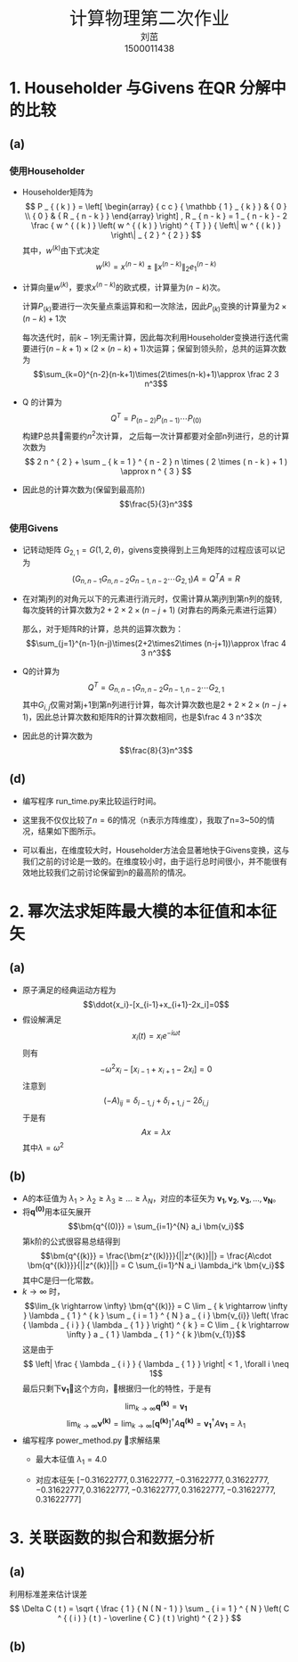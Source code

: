 <center> 
<font size=6> 计算物理第二次作业</font> <br>
<font size=3> 刘茁 </font> <br>
<font size=3> 1500011438 </font>
</center>

# 1. Householder 与Givens 在QR 分解中的比较
## (a)
### 使用Householder
- Householder矩阵为
$$
P _ { ( k ) } = \left[ \begin{array} { c c } { \mathbb { 1 } _ { k } } & { 0 } \\ { 0 } & { R _ { n - k } } \end{array} \right] , R _ { n - k } = 1 _ { n - k } - 2 \frac { w ^ { ( k ) } \left( w ^ { ( k ) } \right) ^ { T } } { \left\| w ^ { ( k ) } \right\| _ { 2 } ^ { 2 } }
$$
其中，$w ^ { ( k ) }$由下式决定
$$
w ^ { ( k ) } = x ^ { ( n - k ) } \pm \left\| x ^ { ( n - k ) } \right\| _ { 2 } e _ { 1 } ^ { ( n - k ) }
$$
- 计算向量$w^{(k)}$，要求$x^{(n-k)}$的欧式模，计算量为$(n-k)$次。
  
  计算$P_{(k)}$要进行一次矢量点乘运算和和一次除法，因此$P_{(k)}$变换的计算量为$2\times(n-k)+1$次

  每次迭代时，前$k-1$列无需计算，因此每次利用Householder变换进行迭代需要进行$(n-k+1)\times(2\times(n-k)+1)$次运算；保留到领头阶，总共的运算次数为
$$\sum_{k=0}^{n-2}(n-k+1)\times(2\times(n-k)+1)\approx \frac 2 3 n^3$$
- Q 的计算为
  $$Q^T=P_{(n-2)}P_{(n-1)}\cdots P_{(0)}$$
 构建P总共需要约$n^2$次计算， 之后每一次计算都要对全部n列进行，总的计算次数为
 $$
2 n ^ { 2 } + \sum _ { k = 1 } ^ { n - 2 } n \times ( 2 \times ( n - k ) + 1 ) \approx n ^ { 3 }
$$
- 因此总的计算次数为(保留到最高阶)
  $$\frac{5}{3}n^3$$

### 使用Givens
- 记转动矩阵 $G _ { 2,1 } = G ( 1,2 , \theta )$，givens变换得到上三角矩阵的过程应该可以记为
$$
\left( G _ { n , n - 1 } G _ { n , n - 2 } G _ { n - 1 , n - 2 } \cdots G _ { 2,1 } \right) A = Q ^ { T } A = R
$$
- 在对第j列的对角元以下的元素进行消元时，仅需计算从第j列到第n列的旋转,每次旋转的计算次数为$2+2\times2\times (n-j+1)$ (对靠右的两条元素进行运算）
  
  那么，对于矩阵R的计算，总共的运算次数为：
$$\sum_{j=1}^{n-1}(n-j)\times(2+2\times2\times (n-j+1))\approx \frac 4 3 n^3$$

- Q的计算为
$$
Q ^ { T } = G _ { n , n - 1 } G _ { n , n - 2 } G _ { n - 1 , n - 2 } \cdots G _ { 2,1 }
$$
其中$G_{i,j}$仅需对第j+1到第n列进行计算，每次计算次数也是$2+2\times2\times (n-j+1)$，因此总计算次数和矩阵R的计算次数相同，也是$\frac 4 3 n^3$次
- 因此总的计算次数为
  $$\frac{8}{3}n^3$$

## (d)
- 编写程序 run_time.py来比较运行时间。
- 这里我不仅仅比较了$n=6$的情况（n表示方阵维度），我取了n=3~50的情况，结果如下图所示。


- 可以看出，在维度较大时，Householder方法会显著地快于Givens变换，这与我们之前的讨论是一致的。在维度较小时，由于运行总时间很小，并不能很有效地比较我们之前讨论保留到n的最高阶的情况。

# 2. 幂次法求矩阵最大模的本征值和本征矢
## (a)
- 原子满足的经典运动方程为
  $$\ddot{x_i}-[x_{i-1}+x_{i+1}-2x_i]=0$$
- 假设解满足
  $$x_i(t)=x_ie^{-i\omega t}$$
  则有
  $$-\omega^2x_i-[x_{i-1}+x_{i+1}-2x_i]=0$$
  注意到
  $$(-A)_{ij} = \delta_{i-1,j}+\delta_{i+1,j} - 2\delta_{i,j}$$
  于是有
  $$Ax = \lambda x$$
  其中$\lambda = \omega^2$

## (b)
- A的本征值为 $\lambda_1 \gt \lambda_2 \geq \lambda_3 \geq... \geq \lambda_N$，对应的本征矢为 $\bm{v_1},\bm{v_2},\bm{v_3},...,\bm{v_N}$。
- 将$\bm{q^{(0)}}$用本征矢展开
  $$\bm{q^{(0)}} = \sum_{i=1}^{N} a_i \bm{v_i}$$
  第k阶的公式很容易总结得到
  $$\bm{q^{(k)}} = \frac{\bm{z^{(k)}}}{||z^{(k)}||} = \frac{A\cdot \bm{q^{(k)}}}{||z^{(k)}||} = C \sum_{i=1}^N a_i \lambda_i^k \bm{v_i}$$
  其中C是归一化常数。
- $k \rightarrow \infty$ 时，
  $$\lim_{k \rightarrow \infty} \bm{q^{(k)}} = C \lim _ { k \rightarrow \infty } \lambda _ { 1 } ^ { k } \sum _ { i = 1 } ^ { N } a _ { i } \bm{v_{i}} \left( \frac { \lambda _ { i } } { \lambda _ { 1 } } \right) ^ { k } = C \lim _ { k \rightarrow \infty } a _ { 1 } \lambda _ { 1 } ^ { k }\bm{v_{1}}$$
    这是由于
    $$ \left| \frac { \lambda _ { i } } { \lambda _ { 1 } } \right| < 1 , \forall i \neq 1$$
    最后只剩下$\bm{v_1}$这个方向，根据归一化的特性，于是有
    $$\lim_{k \rightarrow \infty} \bm{q^{(k)}} = \bm{v_1}$$
    $$\lim_{k \rightarrow \infty} \bm{\nu^{(k)}} = \lim_{k \rightarrow \infty} \left[ \bm{q^{(k)}} \right] ^ { \dagger } A \bm{q^{(k)}}  = \bm{v_1}^{\dagger} A \bm{v_1} = \lambda_1$$
 - 编写程序 power_method.py 求解结果
    -  最大本征值 $\lambda_1 = 4.0$

    - 对应本征矢
  $[-0.31622777,  0.31622777, -0.31622777,  0.31622777, -0.31622777,  0.31622777, -0.31622777,  0.31622777, -0.31622777,  0.31622777]$

# 3. 关联函数的拟合和数据分析
## (a)
利用标准差来估计误差
$$
\Delta C ( t ) = \sqrt { \frac { 1 } { N ( N - 1 ) } \sum _ { i = 1 } ^ { N } \left( C ^ { ( i ) } ( t ) - \overline { C } ( t ) \right) ^ { 2 } }
$$

## (b)
